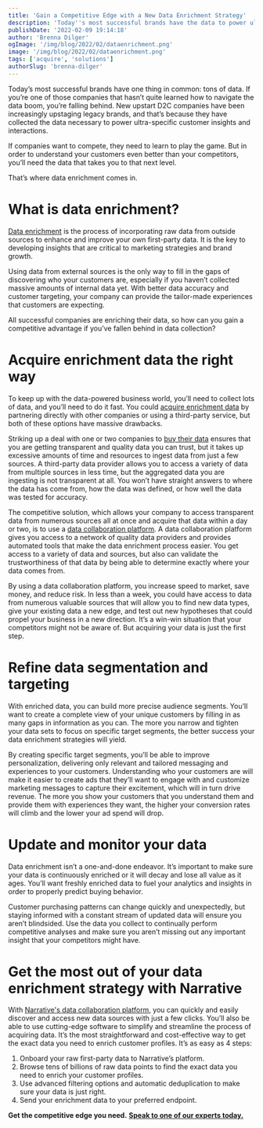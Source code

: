 ```yaml
---
title: 'Gain a Competitive Edge with a New Data Enrichment Strategy'
description: 'Today''s most successful brands have the data to power ultra-specific customer experiences. Gain that competitive advantage with a new data enrichment strategy.'
publishDate: '2022-02-09 19:14:18'
author: 'Brenna Dilger'
ogImage: '/img/blog/2022/02/dataenrichment.png'
image: '/img/blog/2022/02/dataenrichment.png'
tags: ['acquire', 'solutions']
authorSlug: 'brenna-dilger'
---
```

Today’s most successful brands have one thing in common: tons of data. If you’re one of those companies that hasn’t quite learned how to navigate the data boom, you’re falling behind. New upstart D2C companies have been increasingly upstaging legacy brands, and that’s because they have collected the data necessary to power ultra-specific customer insights and interactions. 

If companies want to compete, they need to learn to play the game. But in order to understand your customers even better than your competitors, you’ll need the data that takes you to that next level.

That’s where data enrichment comes in.

What is data enrichment?
========================

[Data enrichment](https://blog.narrative.io/data-enrichment) is the process of incorporating raw data from outside sources to enhance and improve your own first-party data. It is the key to developing insights that are critical to marketing strategies and brand growth. 

Using data from external sources is the only way to fill in the gaps of discovering who your customers are, especially if you haven’t collected massive amounts of internal data yet. With better data accuracy and customer targeting, your company can provide the tailor-made experiences that customers are expecting.

All successful companies are enriching their data, so how can you gain a competitive advantage if you’ve fallen behind in data collection?

Acquire enrichment data the right way 
======================================

To keep up with the data-powered business world, you’ll need to collect lots of data, and you’ll need to do it fast. You could [acquire enrichment data](https://www.narrative.io/solutions/customer-enrichment) by partnering directly with other companies or using a third-party service, but both of these options have massive drawbacks.

Striking up a deal with one or two companies to [buy their data](/how-to-find-and-buy-the-data-you-need-to-succeed) ensures that you are getting transparent and quality data you can trust, but it takes up excessive amounts of time and resources to ingest data from just a few sources. A third-party data provider allows you to access a variety of data from multiple sources in less time, but the aggregated data you are ingesting is not transparent at all. You won’t have straight answers to where the data has come from, how the data was defined, or how well the data was tested for accuracy. 

The competitive solution, which allows your company to access transparent data from numerous sources all at once and acquire that data within a day or two, is to use a [data collaboration platform](https://www.narrative.io/). A data collaboration platform gives you access to a network of quality data providers and provides automated tools that make the data enrichment process easier. You get access to a variety of data and sources, but also can validate the trustworthiness of that data by being able to determine exactly where your data comes from. 

By using a data collaboration platform, you increase speed to market, save money, and reduce risk. In less than a week, you could have access to data from numerous valuable sources that will allow you to find new data types, give your existing data a new edge, and test out new hypotheses that could propel your business in a new direction. It’s a win-win situation that your competitors might not be aware of. But acquiring your data is just the first step.

Refine data segmentation and targeting
======================================

With enriched data, you can build more precise audience segments. You’ll want to create a complete view of your unique customers by filling in as many gaps in information as you can. The more you narrow and tighten your data sets to focus on specific target segments, the better success your data enrichment strategies will yield. 

By creating specific target segments, you’ll be able to improve personalization, delivering only relevant and tailored messaging and experiences to your customers. Understanding who your customers are will make it easier to create ads that they’ll want to engage with and customize marketing messages to capture their excitement, which will in turn drive revenue. The more you show your customers that you understand them and provide them with experiences they want, the higher your conversion rates will climb and the lower your ad spend will drop. 

**Update and monitor your data**
================================

Data enrichment isn’t a one-and-done endeavor. It’s important to make sure your data is continuously enriched or it will decay and lose all value as it ages. You’ll want freshly enriched data to fuel your analytics and insights in order to properly predict buying behavior. 

Customer purchasing patterns can change quickly and unexpectedly, but staying informed with a constant stream of updated data will ensure you aren’t blindsided. Use the data you collect to continually perform competitive analyses and make sure you aren’t missing out any important insight that your competitors might have.

**Get the most out of your data enrichment strategy with Narrative**
====================================================================

With [Narrative's data collaboration platform](https://www.narrative.io/), you can quickly and easily discover and access new data sources with just a few clicks. You’ll also be able to use cutting-edge software to simplify and streamline the process of acquiring data. It’s the most straightforward and cost-effective way to get the exact data you need to enrich customer profiles. It’s as easy as 4 steps: 

1.  Onboard your raw first-party data to Narrative’s platform.
2.  Browse tens of billions of raw data points to find the exact data you need to enrich your customer profiles.
3.  Use advanced filtering options and automatic deduplication to make sure your data is just right.
4.  Send your enrichment data to your preferred endpoint.

**Get the competitive edge you need.** [**Speak to one of our experts today.**](https://www.narrative.io/demo)
